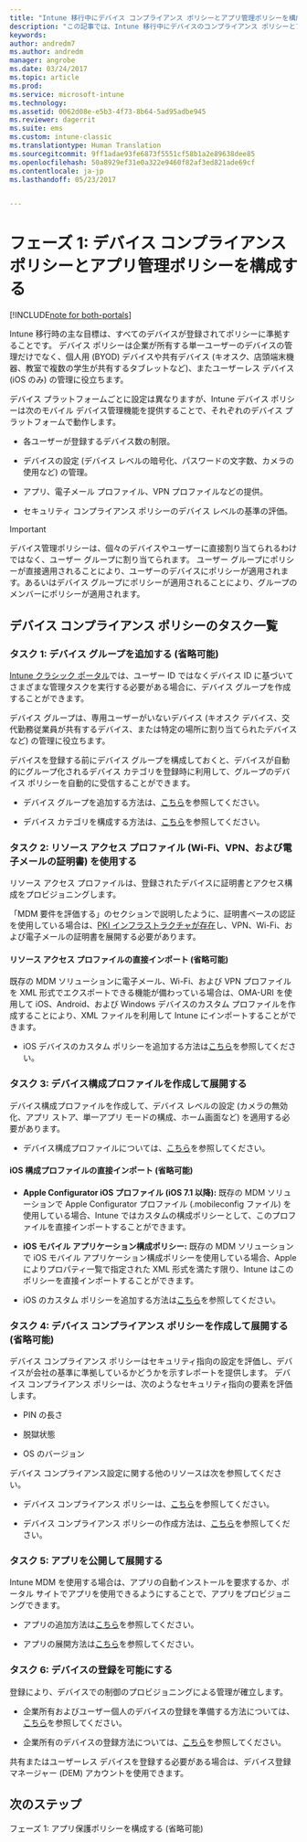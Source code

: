 ```yaml
---
title: "Intune 移行中にデバイス コンプライアンス ポリシーとアプリ管理ポリシーを構成する | Microsoft Docs"
description: "この記事では、Intune 移行中にデバイスのコンプライアンス ポリシーとアプリ管理ポリシーを構成するために必要な手順について説明します。"
keywords: 
author: andredm7
ms.author: andredm
manager: angrobe
ms.date: 03/24/2017
ms.topic: article
ms.prod: 
ms.service: microsoft-intune
ms.technology: 
ms.assetid: 0062d08e-e5b3-4f73-8b64-5ad95adbe945
ms.reviewer: dagerrit
ms.suite: ems
ms.custom: intune-classic
ms.translationtype: Human Translation
ms.sourcegitcommit: 9ff1adae93fe6873f5551cf58b1a2e89638dee85
ms.openlocfilehash: 50a8929ef31e0a322e9460f82af3ed821ade69cf
ms.contentlocale: ja-jp
ms.lasthandoff: 05/23/2017


---
```


# <a name="phase-1-configure-device-compliance-and-app-management-policies"></a>フェーズ 1: デバイス コンプライアンス ポリシーとアプリ管理ポリシーを構成する

[!INCLUDE[note for both-portals](../includes/note-for-both-portals.md)]

Intune 移行時の主な目標は、すべてのデバイスが登録されてポリシーに準拠することです。 デバイス ポリシーは企業が所有する単一ユーザーのデバイスの管理だけでなく、個人用 (BYOD) デバイスや共有デバイス (キオスク、店頭端末機器、教室で複数の学生が共有するタブレットなど)、またユーザーレス デバイス (iOS のみ) の管理に役立ちます。

デバイス プラットフォームごとに設定は異なりますが、Intune デバイス ポリシーは次のモバイル デバイス管理機能を提供することで、それぞれのデバイス プラットフォームで動作します。

-   各ユーザーが登録するデバイス数の制限。

-   デバイスの設定 (デバイス レベルの暗号化、パスワードの文字数、カメラの使用など) の管理。

-   アプリ、電子メール プロファイル、VPN プロファイルなどの提供。

-   セキュリティ コンプライアンス ポリシーのデバイス レベルの基準の評価。

> [!IMPORTANT]
> デバイス管理ポリシーは、個々のデバイスやユーザーに直接割り当てられるわけではなく、ユーザー グループに割り当てられます。 ユーザー グループにポリシーが直接適用されることにより、ユーザーのデバイスにポリシーが適用されます。あるいはデバイス グループにポリシーが適用されることにより、グループのメンバーにポリシーが適用されます。

## <a name="task-list-for-device-compliance-policies"></a>デバイス コンプライアンス ポリシーのタスク一覧

### <a name="task-1-add-device-groups-optional"></a>タスク 1: デバイス グループを追加する (省略可能)

[Intune クラシック ポータル](https://manage.microsoft.com/)では、ユーザー ID ではなくデバイス ID に基づいてさまざまな管理タスクを実行する必要がある場合に、デバイス グループを作成することができます。

デバイス グループは、専用ユーザーがいないデバイス (キオスク デバイス、交代勤務従業員が共有するデバイス、または特定の場所に割り当てられたデバイスなど) の管理に役立ちます。

デバイスを登録する前にデバイス グループを構成しておくと、デバイスが自動的にグループ化されるデバイス カテゴリを登録時に利用して、グループのデバイス ポリシーを自動的に受信することができます。

-   デバイス グループを追加する方法は、[こちら](/intune-classic/get-started/start-with-a-paid-subscription-to-microsoft-intune-step-5)を参照してください。

-   デバイス カテゴリを構成する方法は、[こちら](/intune-classic/deploy-use/categorize-devices-with-device-group-mapping-in-microsoft-intune)を参照してください。

### <a name="task-2-use-resource-access-profiles-wi-fi-vpn-and-email-certificates"></a>タスク 2: リソース アクセス プロファイル (Wi-Fi、VPN、および電子メールの証明書) を使用する

リソース アクセス プロファイルは、登録されたデバイスに証明書とアクセス構成をプロビジョニングします。

「MDM 要件を評価する」のセクションで説明したように、証明書ベースの認証を使用している場合は、[PKI インフラストラクチャが存在](/intune-classic/deploy-use/secure-resource-access-with-certificate-profiles)し、VPN、Wi-Fi、および電子メールの証明書を展開する必要があります。

#### <a name="direct-import-of-resource-access-profiles-optional"></a>リソース アクセス プロファイルの直接インポート (省略可能)

既存の MDM ソリューションに電子メール、Wi-Fi、および VPN プロファイルを XML 形式でエクスポートできる機能が備わっている場合は、OMA-URI を使用して iOS、Android、および Windows デバイスのカスタム プロファイルを作成することにより、XML ファイルを利用して Intune にインポートすることができます。

-   iOS デバイスのカスタム ポリシーを追加する方法は[こちら](/intune-classic/deploy-use/windows-10-policy-settings-in-microsoft-intune)を参照してください。

### <a name="task-3-create-and-deploy-device-configuration-profiles"></a>タスク 3: デバイス構成プロファイルを作成して展開する

デバイス構成プロファイルを作成して、デバイス レベルの設定 (カメラの無効化、アプリ ストア、単一アプリ モードの構成、ホーム画面など) を適用する必要があります。

- デバイス構成プロファイルについては、[こちら](https://docs.microsoft.com/intune/device-profile-create)を参照してください。

####  <a name="direct-import-of-ios-configuration-profiles-optional"></a>iOS 構成プロファイルの直接インポート (省略可能)

-   **Apple Configurator iOS プロファイル (iOS 7.1 以降):** 既存の MDM ソリューションで Apple Configurator プロファイル (.mobileconfig ファイル) を使用している場合、Intune ではカスタムの構成ポリシーとして、このプロファイルを直接インポートすることができます。

-   **iOS モバイル アプリケーション構成ポリシー:** 既存の MDM ソリューションで iOS モバイル アプリケーション構成ポリシーを使用している場合、Apple によりプロパティ一覧で指定された XML 形式を満たす限り、Intune はこのポリシーを直接インポートすることができます。

- iOS のカスタム ポリシーを追加する方法は[こちら](/intune-classic/deploy-use/ios-policy-settings-in-microsoft-intune#custom-policy-settings)を参照してください。

### <a name="task-4-create-and-deploy-device-compliance-policies-optional"></a>タスク 4: デバイス コンプライアンス ポリシーを作成して展開する (省略可能)

デバイス コンプライアンス ポリシーはセキュリティ指向の設定を評価し、デバイスが会社の基準に準拠しているかどうかを示すレポートを提供します。 デバイス コンプライアンス ポリシーは、次のようなセキュリティ指向の要素を評価します。

-   PIN の長さ

-   脱獄状態

-   OS のバージョン

デバイス コンプライアンス設定に関する他のリソースは次を参照してください。

-   デバイス コンプライアンス ポリシーは、[こちら](/intune-classic/deploy-use/introduction-to-device-compliance-policies-in-microsoft-intune)を参照してください。

-   デバイス コンプライアンス ポリシーの作成方法は、[こちら](/intune-classic/deploy-use/create-a-device-compliance-policy-in-microsoft-intune)を参照してください。

### <a name="task-5-publish-and-deploy-apps"></a>タスク 5: アプリを公開して展開する

Intune MDM を使用する場合は、アプリの自動インストールを要求するか、ポータル サイトでアプリを使用できるようにすることで、アプリをプロビジョニングできます。

-   アプリの追加方法は[こちら](/intune-classic/deploy-use/add-apps)を参照してください。

-   アプリの展開方法は[こちら](/intune-classic/deploy-use/deploy-apps)を参照してください。

### <a name="task-6-enable-device-enrollment"></a>タスク 6: デバイスの登録を可能にする

登録により、デバイスでの制御のプロビジョニングによる管理が確立します。

-   企業所有およびユーザー個人のデバイスの登録を準備する方法については、[こちら](/intune-classic/deploy-use/enroll-devices-in-microsoft-intune)を参照してください。

-   企業所有のデバイスの登録方法については、[こちら](/intune-classic/deploy-use/manage-corporate-owned-devices)を参照してください。

共有またはユーザーレス デバイスを登録する必要がある場合は、デバイス登録マネージャー (DEM) アカウントを使用できます。

## <a name="next-steps"></a>次のステップ 

フェーズ 1: アプリ保護ポリシーを構成する (省略可能)

